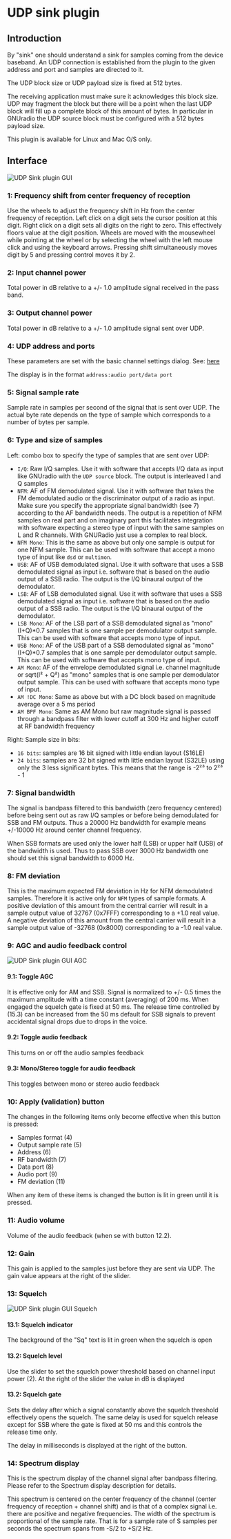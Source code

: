 <h1>UDP sink plugin</h1>

<h2>Introduction</h2>

By "sink" one should understand a sink for samples coming from the device baseband. An UDP connection is established from the plugin to the given address and port and samples are directed to it.

The UDP block size or UDP payload size is fixed at 512 bytes.

The receiving application must make sure it acknowledges this block size. UDP may fragment the block but there will be a point when the last UDP block will fill up a complete block of this amount of bytes. In particular in GNUradio the UDP source block must be configured with a 512 bytes payload size.

This plugin is available for Linux and Mac O/S only.

<h2>Interface</h2>

![UDP Sink plugin GUI](../../../doc/img/UDPsink_plugin.png)

<h3>1: Frequency shift from center frequency of reception</h3>

Use the wheels to adjust the frequency shift in Hz from the center frequency of reception. Left click on a digit sets the cursor position at this digit. Right click on a digit sets all digits on the right to zero. This effectively floors value at the digit position. Wheels are moved with the mousewheel while pointing at the wheel or by selecting the wheel with the left mouse click and using the keyboard arrows. Pressing shift simultaneously moves digit by 5 and pressing control moves it by 2.

<h3>2: Input channel power</h3>

Total power in dB relative to a +/- 1.0 amplitude signal received in the pass band.

<h3>3: Output channel power</h3>

Total power in dB relative to a +/- 1.0 amplitude signal sent over UDP.

<h3>4: UDP address and ports</h3>

These parameters are set with the basic channel settings dialog. See: [here](https://github.com/f4exb/RPX100/blob/master/sdrgui/readme.md#6-channels)

The display is in the format `address:audio port/data port` 

<h3>5: Signal sample rate</h3>

Sample rate in samples per second of the signal that is sent over UDP. The actual byte rate depends on the type of sample which corresponds to a number of bytes per sample.

<h3>6: Type and size of samples</h3>

Left: combo box to specify the type of samples that are sent over UDP:

  - `I/Q`: Raw I/Q samples. Use it with software that accepts I/Q data as input like GNUradio with the `UDP source` block. The output is interleaved I and Q samples
  - `NFM`: AF of FM demodulated signal. Use it with software that takes the FM demodulated audio or the discriminator output of a radio as input. Make sure you specify the appropriate signal bandwidth (see 7) according to the AF bandwidth needs. The output is a repetition of NFM samples on real part and on imaginary part this facilitates integration with software expecting a stereo type of input with the same samples on L and R channels. With GNURadio just use a complex to real block.
  - `NFM Mono`: This is the same as above but only one sample is output for one NFM sample. This can be used with software that accept a mono type of input like `dsd` or `multimon`.
  - `USB`: AF of USB demodulated signal. Use it with software that uses a SSB demodulated signal as input i.e. software that is based on the audio output of a SSB radio. The output is the I/Q binaural output of the demodulator.
  - `LSB`: AF of LSB demodulated signal. Use it with software that uses a SSB demodulated signal as input i.e. software that is based on the audio output of a SSB radio. The output is the I/Q binaural output of the demodulator.
  - `LSB Mono`: AF of the LSB part of a SSB demodulated signal as "mono" (I+Q)*0.7 samples that is one sample per demodulator output sample. This can be used with software that accepts mono type of input.
  - `USB Mono`: AF of the USB part of a SSB demodulated signal as "mono" (I+Q)*0.7 samples that is one sample per demodulator output sample. This can be used with software that accepts mono type of input.
  - `AM Mono`: AF of the envelope demodulated signal i.e. channel magnitude or sqrt(I² + Q²) as "mono" samples that is one sample per demodulator output sample. This can be used with software that accepts mono type of input.
  - `AM !DC Mono`: Same as above but with a DC block based on magnitude average over a 5 ms period     
  - `AM BPF Mono`: Same as AM Mono but raw magnitude signal is passed through a bandpass filter with lower cutoff at 300 Hz and higher cutoff at RF bandwidth frequency     
  
Right: Sample size in bits:

  - `16 bits`: samples are 16 bit signed with little endian layout (S16LE)
  - `24 bits`: samples are 32 bit signed with little endian layout (S32LE) using only the 3 less significant bytes. This means that the range is -2²³ to 2²³ - 1
  
<h3>7: Signal bandwidth</h3>

The signal is bandpass filtered to this bandwidth (zero frequency centered) before being sent out as raw I/Q samples or before being demodulated for SSB and FM outputs. Thus a 20000 Hz bandwidth for example means +/-10000 Hz around center channel frequency.

When SSB formats are used only the lower half (LSB) or upper half (USB) of the bandwidth is used. Thus to pass SSB over 3000 Hz bandwidth one should set this signal bandwidth to 6000 Hz.

<h3>8: FM deviation</h3>

This is the maximum expected FM deviation in Hz for NFM demodulated samples. Therefore it is active only for `NFM` types of sample formats. A positive deviation of this amount from the central carrier will result in a sample output value of 32767 (0x7FFF) corresponding to a +1.0 real value. A negative deviation of this amount from the central carrier will result in a sample output value of -32768 (0x8000) corresponding to a -1.0 real value.  

<h3>9: AGC and audio feedback control</h3>

![UDP Sink plugin GUI AGC](../../../doc/img/UDPsink_plugin_agc.png)

<h4>9.1: Toggle AGC</h4>

It is effective only for AM and SSB. Signal is normalized to +/- 0.5 times the maximum amplitude with a time constant (averaging) of 200 ms. When engaged the squelch gate is fixed at 50 ms. The release time controlled by (15.3) can be increased from the 50 ms default for SSB signals to prevent accidental signal drops due to drops in the voice.  

<h4>9.2: Toggle audio feedback</h4>

This turns on or off the audio samples feedback

<h4>9.3: Mono/Stereo toggle for audio feedback</h4>

This toggles between mono or stereo audio feedback

<h3>10: Apply (validation) button</h3>

The changes in the following items only become effective when this button is pressed:

  - Samples format (4)
  - Output sample rate (5)
  - Address (6)
  - RF bandwidth (7)
  - Data port (8)
  - Audio port (9)
  - FM deviation (11)

When any item of these items is changed the button is lit in green until it is pressed. 

<h3>11: Audio volume</h3>

Volume of the audio feedback (when se with button 12.2).

<h3>12: Gain</h3>

This gain is applied to the samples just before they are sent via UDP. The gain value appears at the right of the slider.

<h3>13: Squelch</h3>

![UDP Sink plugin GUI Squelch](../../../doc/img/UDPsink_plugin_sq.png)

<h4>13.1: Squelch indicator</h4>

The background of the "Sq" text is lit in green when the squelch is open

<h4>13.2: Squelch level</h4>

Use the slider to set the squelch power threshold based on channel input power (2). At the right of the slider the value in dB is displayed

<h4>13.2: Squelch gate</h4>

Sets the delay after which a signal constantly above the squelch threshold effectively opens the squelch. The same delay is used for squelch release except for SSB where the gate is fixed at 50 ms and this controls the release time only.

The delay in milliseconds is displayed at the right of the button. 

<h3>14: Spectrum display</h3>

This is the spectrum display of the channel signal after bandpass filtering. Please refer to the Spectrum display description for details. 

This spectrum is centered on the center frequency of the channel (center frequency of reception + channel shift) and is that of a complex signal i.e. there are positive and negative frequencies. The width of the spectrum is proportional of the sample rate. That is for a sample rate of S samples per seconds the spectrum spans from -S/2 to +S/2 Hz. 

